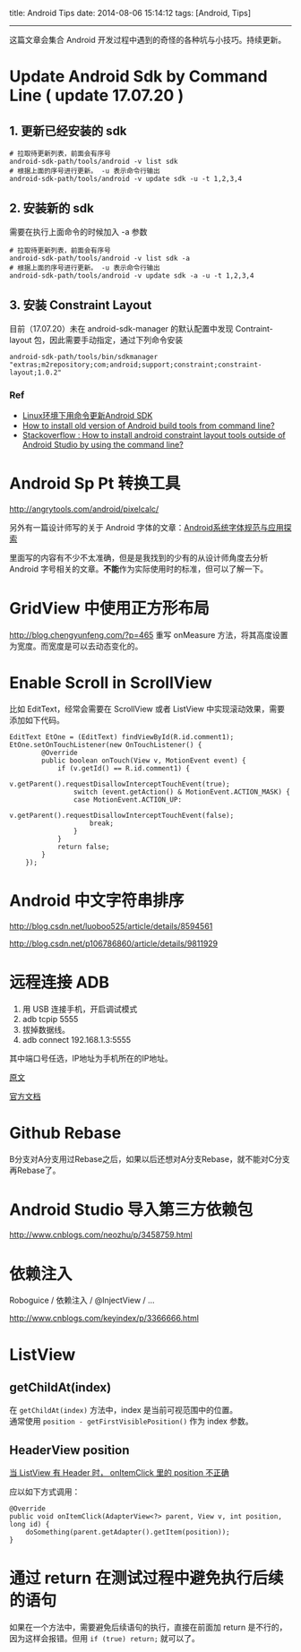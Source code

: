 title: Android Tips
date: 2014-08-06 15:14:12
tags: [Android, Tips]

---

这篇文章会集合 Android 开发过程中遇到的奇怪的各种坑与小技巧。持续更新。

<!-- more -->

# Update Android Sdk by Command Line ( update 17.07.20 )

## 1. 更新已经安装的 sdk

```
# 拉取待更新列表，前面会有序号
android-sdk-path/tools/android -v list sdk
# 根据上面的序号进行更新。 -u 表示命令行输出
android-sdk-path/tools/android -v update sdk -u -t 1,2,3,4 
```

## 2. 安装新的 sdk

需要在执行上面命令的时候加入 -a 参数

```
# 拉取待更新列表，前面会有序号
android-sdk-path/tools/android -v list sdk -a
# 根据上面的序号进行更新。 -u 表示命令行输出
android-sdk-path/tools/android -v update sdk -a -u -t 1,2,3,4 
```

## 3. 安装 Constraint Layout

目前（17.07.20）未在 android-sdk-manager 的默认配置中发现 Contraint-layout 包，因此需要手动指定，通过下列命令安装

`android-sdk-path/tools/bin/sdkmanager "extras;m2repository;com;android;support;constraint;constraint-layout;1.0.2"`

### Ref
- [Linux环境下用命令更新Android SDK](http://blog.csdn.net/csusunxgg/article/details/9703789)
- [How to install old version of Android build tools from command line?](https://stackoverflow.com/questions/26016770/how-to-install-old-version-of-android-build-tools-from-command-line)
- [Stackoverflow : How to install android constraint layout tools outside of Android Studio by using the command line?](https://stackoverflow.com/questions/39252102/how-to-install-android-constraint-layout-tools-outside-of-android-studio-by-usin)


#   Android Sp Pt 转换工具

http://angrytools.com/android/pixelcalc/

另外有一篇设计师写的关于 Android 字体的文章：[Android系统字体规范与应用探索](http://www.shejidaren.com/android%E7%B3%BB%E7%BB%9F%E5%AD%97%E4%BD%93%E8%A7%84%E8%8C%83%E4%B8%8E%E5%BA%94%E7%94%A8%E6%8E%A2%E7%B4%A2.html)

里面写的内容有不少不太准确，但是是我找到的少有的从设计师角度去分析 Android 字号相关的文章。**不能**作为实际使用时的标准，但可以了解一下。


#	GridView 中使用正方形布局

http://blog.chengyunfeng.com/?p=465
重写 onMeasure 方法，将其高度设置为宽度。而宽度是可以去动态变化的。

#	Enable Scroll in ScrollView

比如 EditText，经常会需要在 ScrollView 或者 ListView 中实现滚动效果，需要添加如下代码。

	EditText EtOne = (EditText) findViewById(R.id.comment1);
	EtOne.setOnTouchListener(new OnTouchListener() {
            @Override
            public boolean onTouch(View v, MotionEvent event) {
                if (v.getId() == R.id.comment1) {
                    v.getParent().requestDisallowInterceptTouchEvent(true);
                    switch (event.getAction() & MotionEvent.ACTION_MASK) {
                    case MotionEvent.ACTION_UP:
                        v.getParent().requestDisallowInterceptTouchEvent(false);
                        break;
                    }
                }
                return false;
            }
        });

#	Android 中文字符串排序

http://blog.csdn.net/luoboo525/article/details/8594561

http://blog.csdn.net/p106786860/article/details/9811929

#	远程连接 ADB

1.	用 USB 连接手机，开启调试模式
2.	adb tcpip 5555
3.	拔掉数据线。
4.	adb connect 192.168.1.3:5555

其中端口号任选，IP地址为手机所在的IP地址。

[原文](http://j796160836.pixnet.net/blog/post/29108155-%5Bandroid%5D-debug%E4%B8%8D%E7%94%A8%E7%B7%9A%EF%BC%8C%E7%94%A8adb%E9%80%A3%E6%8E%A53g-wifi%E6%89%8B%E6%A9%9F)

[官方文档](http://developer.android.com/guide/topics/connectivity/usb/index.html)

#	Github Rebase

B分支对A分支用过Rebase之后，如果以后还想对A分支Rebase，就不能对C分支再Rebase了。

#	Android Studio 导入第三方依赖包

http://www.cnblogs.com/neozhu/p/3458759.html

#	依赖注入

Roboguice / 依赖注入 / @InjectView / ...

http://www.cnblogs.com/keyindex/p/3366666.html	

#	ListView

##	getChildAt(index)

在 `getChildAt(index)` 方法中，index 是当前可视范围中的位置。  
通常使用 `position - getFirstVisiblePosition()` 作为 index 参数。

##	HeaderView position

[当 ListView 有 Header 时， onItemClick 里的 position 不正确](http://blog.chengbo.net/2012/03/09/onitemclick-return-wrong-position-when-listview-has-headerview.html)

应以如下方式调用：

	@Override
	public void onItemClick(AdapterView<?> parent, View v, int position, long id) {
	    doSomething(parent.getAdapter().getItem(position));
	}

#	通过 return 在测试过程中避免执行后续的语句

如果在一个方法中，需要避免后续语句的执行，直接在前面加 return 是不行的，因为这样会报错。但用 `if (true) return;` 就可以了。